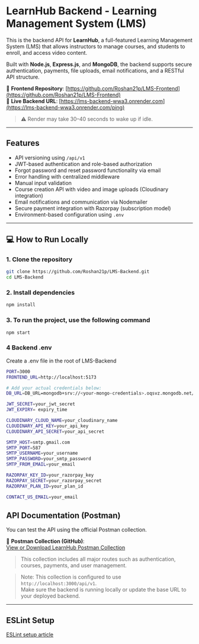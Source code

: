 # LearnHub Backend - Learning Management System (LMS)

This is the backend API for **LearnHub**, a full-featured Learning Management System (LMS) that allows instructors to manage courses, and students to enroll,  and access video content.

Built with **Node.js**, **Express.js**, and **MongoDB**, the backend supports secure authentication, payments, file uploads, email notifications, and a RESTful API structure.

🔗 **Frontend Repository**: [https://github.com/Roshan21p/LMS-Frontend](https://github.com/Roshan21p/LMS-Frontend)  
🔗 **Live Backend URL**: [https://lms-backend-wwa3.onrender.com](https://lms-backend-wwa3.onrender.com/ping)

> ⚠️ Render may take 30–40 seconds to wake up if idle.

---

##  Features

- API versioning using `/api/v1`
- JWT-based authentication and role-based authorization
- Forgot password and reset password functionality via email
- Error handling with centralized middleware
- Manual input validation
- Course creation API with video and image uploads (Cloudinary integration)
- Email notifications and communication via Nodemailer
- Secure payment integration with Razorpay (subscription model)
- Environment-based configuration using `.env`

---

## 💻 How to Run Locally

### 1. Clone the repository

```bash
git clone https://github.com/Roshan21p/LMS-Backend.git
cd LMS-Backend
```
### 2. Install dependencies
```bash
npm install
```
### 3. To run the project, use the following command
```bash
npm start
```
### 4 Backend .env
Create a .env file in the root of LMS-Backend
```bash
PORT=3000
FRONTEND_URL=http://localhost:5173

# Add your actual credentials below:
DB_URL=DB_URL=mongodb+srv://<your-mongo-credentials>.oqsvz.mongodb.net/lms?retryWrites=true&w=majority&appName=Cluster0

JWT_SECRET=your_jwt_secret
JWT_EXPIRY= expiry_time

CLOUDINARY_CLOUD_NAME=your_cloudinary_name
CLOUDINARY_API_KEY=your_api_key
CLOUDINARY_API_SECRET=your_api_secret

SMTP_HOST=smtp.gmail.com
SMTP_PORT=587
SMTP_USERNAME=your_username
SMTP_PASSWORD=your_smtp_password
SMTP_FROM_EMAIL=your_email

RAZORPAY_KEY_ID=your_razorpay_key
RAZORPAY_SECRET=your_razorpay_secret
RAZORPAY_PLAN_ID=your_plan_id

CONTACT_US_EMAIL=your_email
```

##  API Documentation (Postman)

You can test the API using the official Postman collection.

📁 **Postman Collection (GitHub)**:  
[View or Download LearnHub Postman Collection](https://github.com/Roshan21p/LMS-Backend/blob/main/LMS.postman_collection.json)

> This collection includes all major routes such as authentication, courses, payments, and user management.

 > Note: This collection is configured to use `http://localhost:3000/api/v1`.<br/>
 > Make sure the backend is running locally or update the base URL to your deployed backend.

---

## ESLint Setup
[ESLint setup article](https://medium.com/@sindhujad6/setting-up-eslint-and-prettier-in-a-node-js-project-f2577ee2126f)
